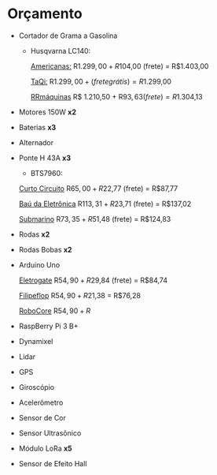 # Orçamento

* Cortador de Grama a Gasolina
  
  * Husqvarna LC140:
    
    [Americanas:](https://www.americanas.com.br/produto/25775777/cortador-de-grama-a-gasolina-125cc-1-8kw-husqvarna-lc140?WT.srch=1&acc=e789ea56094489dffd798f86ff51c7a9&epar=bp_pl_00_go_pla_casaeconst_geral_gmv&gclid=CjwKCAjw8LTmBRBCEiwAbhh-6FUVtyxQETolCDLv8rhqCPDlw34dALkssfTQWoV2RMpQ9zqyDSVMZhoCy-AQAvD_BwE&i=5c5a500d49f937f62507f760&o=5a859b03ebb19ac62c28c9f7&opn=YSMESP&sellerId=27390586000102) R$1.299,00 + R$104,00 (frete) = R$1.403,00
    
    [TaQi:](https://www.taqi.com.br/produto/cortadores-de-grama/cortador-de-grama-gasolina-husqvarna-lc140/114412/?utm_campaign=google-shopping&utm_medium=cpc&utm_source=google-shopping&utm_term=114412_cortador-de-grama-com-recolhedor-a-gasolina-husqvarna-lc140-4-5-hp&gclid=CjwKCAjw8LTmBRBCEiwAbhh-6ByYW8Lb5l3Qo1XfE59nBUSRQ-h06MtTBQzUrKWCsCyDSaCDTfBK1BoCmAQQAvD_BwE) R$1.299,00 + (frete grátis) = R$1.299,00
    
    [RRmáquinas](https://www.rrmaquinas.com.br/cortador-de-grama-a-gasolina-lc140-2-4-hp-husqvarna/p?idsku=8156&gclid=CjwKCAjw8LTmBRBCEiwAbhh-6IvfpZ_i8Lv1xsne0Jb8rRJzo2wZEX3eT_vcG3U6DChukWBwWx1GVBoCplIQAvD_BwE) R$ 1.210,50 + R$93,63 (frete) = R$1.304,13‬

* Motores 150W **x2**
* Baterias **x3**
* Alternador

* Ponte H 43A **x3**
  
  * BTS7960:
   
   [Curto Circuito](https://www.curtocircuito.com.br/driver-ponte-h-43a-bts7960-ibt-2.html) R$65,00 + R$22,77 (frete) = R$87,77
  
   [Baú da Eletrônica](http://www.baudaeletronica.com.br/driver-bts7960.html?gclid=CjwKCAjwk7rmBRAaEiwAhDGhxG_IwGhzayz2m8blyF-v1_Tn9sEYlCehMUziL-R1VB4XMZvEkYE1wBoCgh4QAvD_BwE) R$113,31 + R$23,71 (frete) = R$137,02
  
   [Submarino](https://www.submarino.com.br/produto/35896991/modulo-driver-ponte-h-43a-bts7960-ibt-2?WT.srch=1&acc=d47a04c6f99456bc289220d5d0ff208d&epar=bp_pl_00_go_g35172&gclid=CjwKCAjwk7rmBRAaEiwAhDGhxFY71D-4xpVne0weY5almXdfQvgSEtd3MRGUIw1XUcwJ_rtQZur6ohoCRx4QAvD_BwE&i=5b501bf1eec3dfb1f8054d92&o=5af1d65bebb19ac62c54a351&opn=XMLGOOGLE&sellerId=27338195000130) R$73,35 + R$51,48 (frete) = R$124,83
* Rodas **x2**

* Rodas Bobas **x2**
* Arduino Uno
  
  [Eletrogate](https://www.eletrogate.com/uno-r3-cabo-usb-para-arduino?utm_source=Site&utm_medium=GoogleMerchant&utm_campaign=GoogleMerchant&gclid=CjwKCAjwk7rmBRAaEiwAhDGhxFXO7pwsNzxBnLuBxYKagnwH3egxjFXsvTGjedojR2OvcHvco2xV2BoCUDQQAvD_BwE) R$54,90 + R$29,84 (frete) = R$84,74
 
  [Filipeflop](https://www.filipeflop.com/produto/placa-uno-r3-cabo-usb-para-arduino/?gclid=CjwKCAjwk7rmBRAaEiwAhDGhxP-gzUXD0zG_pGzrNRBkzoVKsJ3MW304b0gmsBolslRJdgkFrvhYzBoCFPAQAvD_BwE) R$54,90 + R$21,38 = R$76,28
 
  [RoboCore](https://www.robocore.net/loja/arduino/placa-uno-r3-com-cabo-usb-para-arduino) R$54,90 + R$
* RaspBerry Pi 3 B+
 
* Dynamixel
* Lidar
* GPS
* Giroscópio
* Acelerômetro
* Sensor de Cor
* Sensor Ultrasônico
* Módulo LoRa **x5**
* Sensor de Efeito Hall
